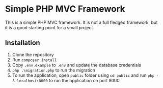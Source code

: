 # Simple PHP MVC Framework

This is a simple PHP MVC framework. It is not a full fledged framework, but it is a good starting point for a small project.

## Installation

1. Clone the repository
2. Run `composer install`
3. Copy `.env.example` to `.env` and update the database credentials
4. `php .\migration.php` to run the migration
5. To run the application, open `public` folder using `cd public` and run `php -S localhost:8000` to run the application on port 8000
